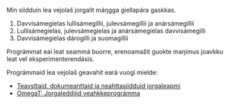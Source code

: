 Min siidduin lea vejolaš jorgalit máŋgga giellapára gaskkas.

1.  Davvisámegielas lullisámegillii, julevsámegillii ja anársámegillii
2.  Lullisámegielas, julevsámegielas ja anársámegielas davvisámegilli
3.  Davvisámegielas dárogilli ja suomagillii

Prográmmat eai leat seammá buorre, erenoamažit guokte maŋimus joavkku
leat vel eksperimenterendásis.

Prográmmaid lea vejolaš geavahit eará vuogi mielde:

-   [Teavsttaid, dokumeanttaid ja neahttasiidduid
    jorgaleapmi](http://gtweb.uit.no/jorgal/index.sme.html)
-   [OmegaT: Jorgaleddjiid veahkkeprográmma](omegat.sme.html)
